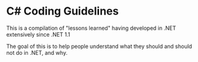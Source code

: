 # C# Coding Guidelines

This is a compilation of "lessons learned" having developed in .NET extensively since .NET 1.1

The goal of this is to help people understand what they should and should not do in .NET, and why.


